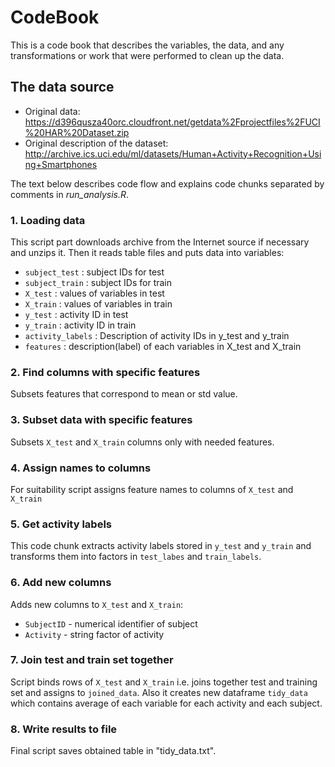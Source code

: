 CodeBook
=====

This is a code book that describes the variables, the data, and any transformations or work that were performed to clean up the data.

## The data source

* Original data: https://d396qusza40orc.cloudfront.net/getdata%2Fprojectfiles%2FUCI%20HAR%20Dataset.zip
* Original description of the dataset: http://archive.ics.uci.edu/ml/datasets/Human+Activity+Recognition+Using+Smartphones

The text below describes code flow and explains code chunks separated by comments in *run_analysis.R*.

### 1. Loading data
This script part downloads archive from the Internet source if necessary and unzips it. Then it reads table files and puts data into variables:

* ```subject_test``` : subject IDs for test
* ```subject_train``` : subject IDs for train
* ```X_test``` : values of variables in test
* ```X_train``` : values of variables in train
* ```y_test``` : activity ID in test
* ```y_train``` : activity ID in train
* ```activity_labels``` : Description of activity IDs in y_test and y_train
* ```features``` : description(label) of each variables in X_test and X_train

### 2. Find columns with specific features
Subsets features that correspond to mean or std value.

### 3. Subset data with specific features
Subsets ```X_test``` and ```X_train``` columns only with needed features.

### 4. Assign names to columns
For suitability script assigns feature names to columns of ```X_test``` and ```X_train```

### 5. Get activity labels
This code chunk extracts activity labels stored in ```y_test``` and ```y_train``` and transforms them into factors in ```test_labes``` and ```train_labels```.

### 6. Add new columns
Adds new columns to ```X_test``` and ```X_train```:

* ```SubjectID``` - numerical identifier of subject
* ```Activity``` - string factor of activity

### 7. Join test and train set together
Script binds rows of ```X_test``` and ```X_train``` i.e. joins together test and training set and assigns to ```joined_data```. Also it creates new dataframe ```tidy_data``` which contains average of each variable for each activity and each subject.

### 8. Write results to file
Final script saves obtained table in "tidy_data.txt".
